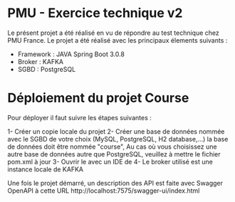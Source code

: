 
# PMU - Exercice technique v2

Le présent projet a été réalisé en vu de répondre au test technique chez PMU France.
Le projet a été réalisé avec les principaux élements suivants : 

-   Framework : JAVA Spring Boot 3.0.8
-   Broker : KAFKA
-   SGBD : PostgreSQL





# Déploiement du projet Course

Pour déployer il faut suivre les étapes suivantes :

1-  Créer un copie locale du projet
2-  Créer une base de données nommée avec le SGBD de votre choix (MySQL, PostgreSQL,  H2 database,...) la base de données doit être nommée "course", 
Au cas où vous choisissez une autre base de données autre que PostgreSQL, veuillez à mettre le fichier pom.xml à jour
3- Ouvrir le avec un IDE de 
4- Le broker utilisé est une instance locale de KAFKA


Une fois le projet démarré, un description des API est faite avec Swagger OpenAPI 
à cette URL 
http://localhost:7575/swagger-ui/index.html
